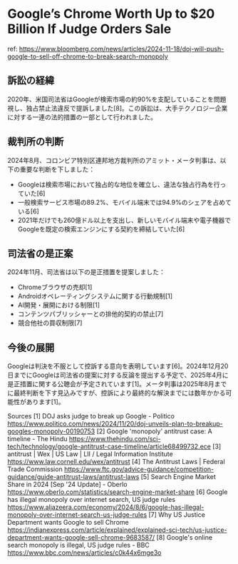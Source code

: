 # Google’s Chrome Worth Up to $20 Billion If Judge Orders Sale

ref: <https://www.bloomberg.com/news/articles/2024-11-18/doj-will-push-google-to-sell-off-chrome-to-break-search-monopoly>

## 訴訟の経緯

2020年、米国司法省はGoogleが検索市場の約90%を支配していることを問題視し、独占禁止法違反で提訴しました[8]。この訴訟は、大手テクノロジー企業に対する一連の法的措置の一部として行われました。

## 裁判所の判断

2024年8月、コロンビア特別区連邦地方裁判所のアミット・メータ判事は、以下の重要な判断を下しました：

- Googleは検索市場において独占的な地位を確立し、違法な独占行為を行っていた[6]
- 一般検索サービス市場の89.2%、モバイル端末では94.9%のシェアを占めている[6]
- 2021年だけでも260億ドル以上を支出し、新しいモバイル端末や電子機器でGoogleを既定の検索エンジンにする契約を締結していた[6]

## 司法省の是正案

2024年11月、司法省は以下の是正措置を提案しました：

- Chromeブラウザの売却[1]
- Androidオペレーティングシステムに関する行動規制[1]
- AI開発・展開における制限[1]
- コンテンツパブリッシャーとの排他的契約の禁止[7]
- 競合他社の買収制限[7]

## 今後の展開

Googleは判決を不服として控訴する意向を表明しています[6]。2024年12月20日までにGoogleは司法省の提案に対する反論を提出する予定で、2025年4月に是正措置に関する公聴会が予定されています[1]。メータ判事は2025年8月までに最終判断を下す見込みですが、控訴により最終的な解決までには数年かかる可能性があります[1]。

Sources
[1] DOJ asks judge to break up Google - Politico <https://www.politico.com/news/2024/11/20/doj-unveils-plan-to-breakup-googles-monopoly-00190753>
[2] Google 'monopoly' antitrust case: A timeline - The Hindu <https://www.thehindu.com/sci-tech/technology/google-antitrust-case-timeline/article68499732.ece>
[3] antitrust | Wex | US Law | LII / Legal Information Institute <https://www.law.cornell.edu/wex/antitrust>
[4] The Antitrust Laws | Federal Trade Commission <https://www.ftc.gov/advice-guidance/competition-guidance/guide-antitrust-laws/antitrust-laws>
[5] Search Engine Market Share in 2024 [Sep '24 Update] - Oberlo <https://www.oberlo.com/statistics/search-engine-market-share>
[6] Google has illegal monopoly over internet search, US judge rules <https://www.aljazeera.com/economy/2024/8/6/google-has-illegal-monopoly-over-internet-search-us-judge-rules>
[7] Why US Justice Department wants Google to sell Chrome <https://indianexpress.com/article/explained/explained-sci-tech/us-justice-department-wants-google-sell-chrome-9683587/>
[8] Google's online search monopoly is illegal, US judge rules - BBC <https://www.bbc.com/news/articles/c0k44x6mge3o>
